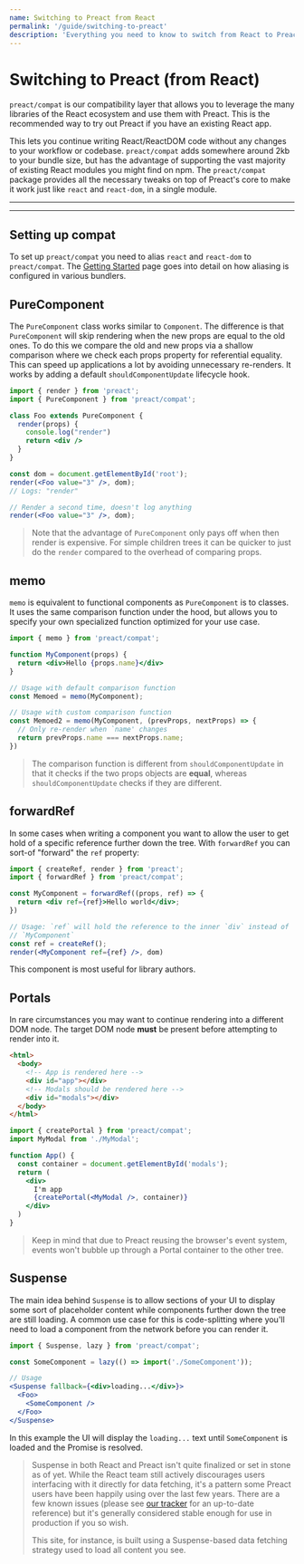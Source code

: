 ```yaml
---
name: Switching to Preact from React
permalink: '/guide/switching-to-preact'
description: 'Everything you need to know to switch from React to Preact.'
---
```


# Switching to Preact (from React)

`preact/compat` is our compatibility layer that allows you to leverage the many libraries of the React ecosystem and use them with Preact. This is the recommended way to try out Preact if you have an existing React app.

This lets you continue writing React/ReactDOM code without any changes to your workflow or codebase. `preact/compat` adds somewhere around 2kb to your bundle size, but has the advantage of supporting the vast majority of existing React modules you might find on npm. The `preact/compat` package provides all the necessary tweaks on top of Preact's core to make it work just like `react` and `react-dom`, in a single module.

---

<div><toc></toc></div>

---

## Setting up compat

To set up `preact/compat` you need to alias `react` and `react-dom` to `preact/compat`. The [Getting Started](/guide/v11/getting-started#aliasing-react-to-preact) page goes into detail on how aliasing is configured in various bundlers.

## PureComponent

The `PureComponent` class works similar to `Component`. The difference is that `PureComponent` will skip rendering when the new props are equal to the old ones. To do this we compare the old and new props via a shallow comparison where we check each props property for referential equality. This can speed up applications a lot by avoiding unnecessary re-renders. It works by adding a default `shouldComponentUpdate` lifecycle hook.

```jsx
import { render } from 'preact';
import { PureComponent } from 'preact/compat';

class Foo extends PureComponent {
  render(props) {
    console.log("render")
    return <div />
  }
}

const dom = document.getElementById('root');
render(<Foo value="3" />, dom);
// Logs: "render"

// Render a second time, doesn't log anything
render(<Foo value="3" />, dom);
```

> Note that the advantage of `PureComponent` only pays off when then render is expensive. For simple children trees it can be quicker to just do the `render` compared to the overhead of comparing props.

## memo

`memo` is equivalent to functional components as `PureComponent` is to classes. It uses the same comparison function under the hood, but allows you to specify your own specialized function optimized for your use case.

```jsx
import { memo } from 'preact/compat';

function MyComponent(props) {
  return <div>Hello {props.name}</div>
}

// Usage with default comparison function
const Memoed = memo(MyComponent);

// Usage with custom comparison function
const Memoed2 = memo(MyComponent, (prevProps, nextProps) => {
  // Only re-render when `name' changes
  return prevProps.name === nextProps.name;
})
```

> The comparison function is different from `shouldComponentUpdate` in that it checks if the two props objects are **equal**, whereas `shouldComponentUpdate` checks if they are different.

## forwardRef

In some cases when writing a component you want to allow the user to get hold of a specific reference further down the tree. With `forwardRef` you can sort-of "forward" the `ref` property:

```jsx
import { createRef, render } from 'preact';
import { forwardRef } from 'preact/compat';

const MyComponent = forwardRef((props, ref) => {
  return <div ref={ref}>Hello world</div>;
})

// Usage: `ref` will hold the reference to the inner `div` instead of
// `MyComponent`
const ref = createRef();
render(<MyComponent ref={ref} />, dom)
```

This component is most useful for library authors.

## Portals

In rare circumstances you may want to continue rendering into a different DOM node. The target DOM node **must** be present before attempting to render into it.

```html
<html>
  <body>
    <!-- App is rendered here -->
    <div id="app"></div>
    <!-- Modals should be rendered here -->
    <div id="modals"></div>
  </body>
</html>
```

```jsx
import { createPortal } from 'preact/compat';
import MyModal from './MyModal';

function App() {
  const container = document.getElementById('modals');
  return (
    <div>
      I'm app
      {createPortal(<MyModal />, container)}
    </div>
  )
}
```

> Keep in mind that due to Preact reusing the browser's event system, events won't bubble up through a Portal container to the other tree.

## Suspense

The main idea behind `Suspense` is to allow sections of your UI to display some sort of placeholder content while components further down the tree are still loading. A common use case for this is code-splitting where you'll need to load a component from the network before you can render it.

```jsx
import { Suspense, lazy } from 'preact/compat';

const SomeComponent = lazy(() => import('./SomeComponent'));

// Usage
<Suspense fallback={<div>loading...</div>}>
  <Foo>
    <SomeComponent />
  </Foo>
</Suspense>
```

In this example the UI will display the `loading...` text until `SomeComponent` is loaded and the Promise is resolved.

> Suspense in both React and Preact isn't quite finalized or set in stone as of yet. While the React team still actively discourages users interfacing with it directly for data fetching, it's a pattern some Preact users have been happily using over the last few years. There are a few known issues (please see [our tracker](https://github.com/preactjs/preact/issues?q=is%3Aissue+is%3Aopen+suspense) for an up-to-date reference) but it's generally considered stable enough for use in production if you so wish.
>
> This site, for instance, is built using a Suspense-based data fetching strategy used to load all content you see.
